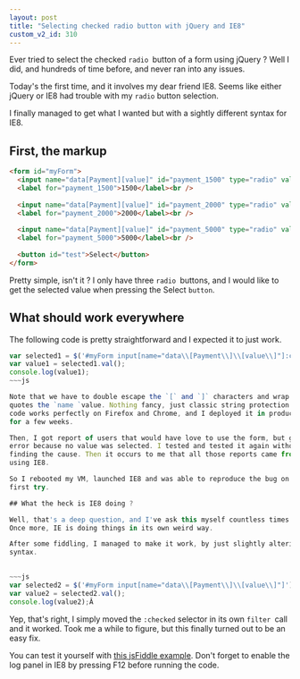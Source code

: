 ```yaml
---
layout: post
title: "Selecting checked radio button with jQuery and IE8"
custom_v2_id: 310
---
```


Ever tried to select the checked `radio `button of a form using jQuery ? Well
I did, and hundreds of time before, and never ran into any issues.

Today's the first time, and it involves my dear friend IE8. Seems like either
jQuery or IE8 had trouble with my `radio` button selection.

I finally managed to get what I wanted but with a sightly different syntax for
IE8.

## First, the markup

~~~html    
<form id="myForm">
  <input name="data[Payment][value]" id="payment_1500" type="radio" value="1500" />
  <label for="payment_1500">1500</label><br />
  
  <input name="data[Payment][value]" id="payment_2000" type="radio" value="2000" />
  <label for="payment_2000">2000</label><br />
  
  <input name="data[Payment][value]" id="payment_5000" type="radio" value="5000" />
  <label for="payment_5000">5000</label><br />
  
  <button id="test">Select</button>
</form>
~~~
    

Pretty simple, isn't it ? I only have three `radio `buttons, and I would like
to get the selected value when pressing the Select `button`.

## What should work everywhere

The following code is pretty straightforward and I expected it to just work.

    
~~~js
var selected1 = $('#myForm input[name="data\\[Payment\\]\\[value\\]"]:checked');  
var value1 = selected1.val();  
console.log(value1);
~~~js

Note that we have to double escape the `[` and `]` characters and wrap in
quotes the `name `value. Nothing fancy, just classic string protection.Â This
code works perfectly on Firefox and Chrome, and I deployed it in production
for a few weeks.

Then, I got report of users that would have love to use the form, but got an
error because no value was selected. I tested and tested it again without
finding the cause. Then it occurs to me that all those reports came from user
using IE8.

So I rebooted my VM, launched IE8 and was able to reproduce the bug on my
first try.

## What the heck is IE8 doing ?

Well, that's a deep question, and I've ask this myself countless times before.
Once more, IE is doing things in its own weird way.

After some fiddling, I managed to make it work, by just slightly altering the
syntax.

    
~~~js
var selected2 = $('#myForm input[name="data\\[Payment\\]\\[value\\]"]').filter(':checked');  
var value2 = selected2.val();  
console.log(value2);Â 
~~~

Yep, that's right, I simply moved the `:checked` selector in its own `filter
`call and it worked. Took me a while to figure, but this finally turned out to
be an easy fix.

You can test it yourself with [this jsFiddle
example](http://jsfiddle.net/pixelastic/WS53Q/1/). Don't forget to enable the
log panel in IE8 by pressing F12 before running the code.

